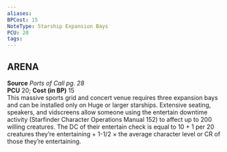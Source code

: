 ```yaml
---
aliases: 
BPCost: 15
NoteType: Starship Expansion Bays
PCU: 20
tags: 
---
```



## ARENA

**Source** _Ports of Call pg. 28_  
**PCU** 20; **Cost (in BP)** 15  
This massive sports grid and concert venue requires three expansion bays and can be installed only on Huge or larger starships. Extensive seating, speakers, and vidscreens allow someone using the entertain downtime activity (Starfinder Character Operations Manual 152) to affect up to 200 willing creatures. The DC of their entertain check is equal to 10 + 1 per 20 creatures they’re entertaining + 1-1/2 × the average character level or CR of those they’re entertaining.
